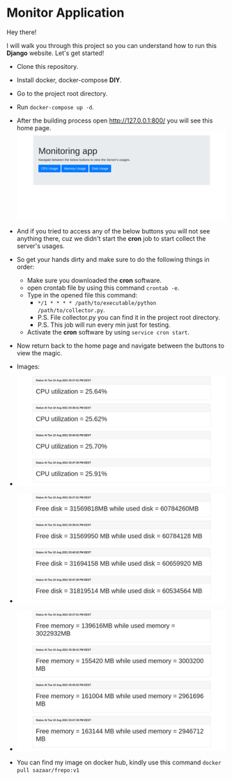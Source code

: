 # Monitor Application

Hey there!

I will walk you through this project so you can understand how to run this **Django** website. Let's get started!

 - Clone this repository.
 - Install docker, docker-compose **DIY**.
 - Go to the project root directory.
 - Run `docker-compose up -d`.
 - After the building process open http://127.0.0.1:800/ you will see this home page.
	![alt text](https://github.com/s-azaar/monitor-app/blob/ec0d7e7ea31fc4ed81d93bd23ab540ef78e94bef/img/home.png)
 - And if you tried to access any of the below buttons you will not see anything there, cuz we didn't start the **cron** job to start collect the server's usages.
 - So get your hands dirty and make sure to do the following things in order: 
	 - Make sure you downloaded the **cron** software.
	 - open crontab file by using this command `crontab -e`.
	 - Type in the opened file this command:
		- `*/1 * * * * /path/to/executable/python /path/to/collector.py`.
		- P.S. File collector.py you can find it in the project root directory. 
		- P.S. This job will run every min just for testing.
	- Activate the **cron** software by using `service cron start`.
 - Now return back to the home page and navigate between the buttons to view the magic.
 - Images:
 - ![alt text](https://github.com/s-azaar/monitor-app/blob/ec0d7e7ea31fc4ed81d93bd23ab540ef78e94bef/img/CPU.png)
 - ![alt text](https://github.com/s-azaar/monitor-app/blob/ec0d7e7ea31fc4ed81d93bd23ab540ef78e94bef/img/Disk.png)
 - ![alt text](https://github.com/s-azaar/monitor-app/blob/ec0d7e7ea31fc4ed81d93bd23ab540ef78e94bef/img/Memory.png)



 - You can find my image on docker hub, kindly use this command `docker pull sazaar/frepo:v1`
